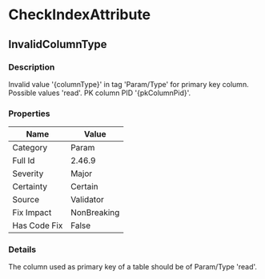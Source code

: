 ﻿---  
uid: Validator_2_46_9  
---

# CheckIndexAttribute

## InvalidColumnType

### Description

Invalid value '{columnType}' in tag 'Param\/Type' for primary key column. Possible values 'read'. PK column PID '{pkColumnPid}'.

### Properties

| Name         | Value       |
| ------------ | ----------- |
| Category     | Param       |
| Full Id      | 2.46.9      |
| Severity     | Major       |
| Certainty    | Certain     |
| Source       | Validator   |
| Fix Impact   | NonBreaking |
| Has Code Fix | False       |

### Details

The column used as primary key of a table should be of Param\/Type 'read'.
